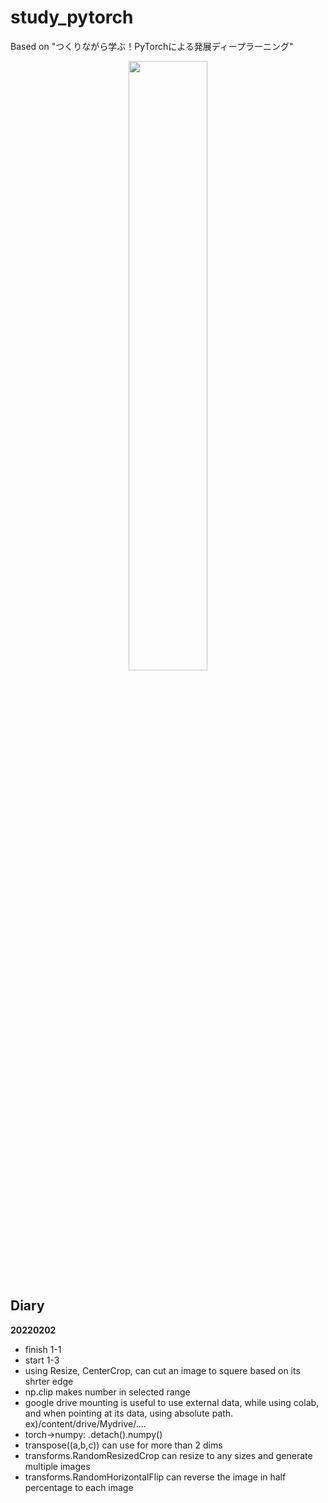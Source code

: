 # study_pytorch
Based on "つくりながら学ぶ！PyTorchによる発展ディープラーニング"  

<div align="center">
<img src="https://user-images.githubusercontent.com/53257509/152636877-e7e3da04-9e05-4387-8de2-7c8c173b77c1.png" width=50%>
</div>

## Diary
**20220202**
- finish 1-1
- start 1-3
- using Resize, CenterCrop, can cut an image to squere based on its shrter edge
- np.clip makes number in selected range
- google drive mounting is useful to use external data, while using colab, and when pointing at its data, using absolute path. ex)/content/drive/Mydrive/....
- torch→numpy: .detach().numpy()
- transpose((a,b,c)) can use for more than 2 dims
- transforms.RandomResizedCrop can resize to any sizes and generate multiple images
- transforms.RandomHorizontalFlip can reverse the image in half percentage to each image
